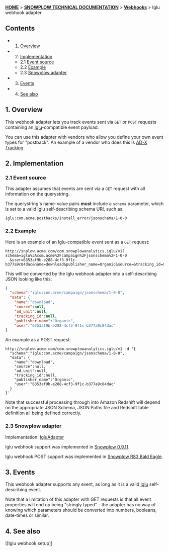 [**HOME**](Home) > [**SNOWPLOW TECHNICAL DOCUMENTATION**](../SnowPlow-technical-documentation) > [**Webhooks**](Webhooks) > Iglu webhook adapter

## Contents

- 1. [Overview](#overview)  
- 2. [Implementation](#implementation)  
  - 2.1 [Event source](#source)  
  - 2.2 [Example](#example)  
  - 2.3 [Snowplow adapter](#adapter)  
- 3. [Events](#events)  
- 4. [See also](#see-also)

<a name="overview" />

## 1. Overview

This webhook adapter lets you track events sent via `GET` or `POST` requests containing an [Iglu][iglu]-compatible event payload.

You can use this adapter with vendors who allow you define your own event types for "postback". An example of a vendor who does this is [AD-X Tracking][adxtracking-website].

<a name="implementation" />

## 2. Implementation

<a name="source" />

### 2.1 Event source

This adapter assumes that events are sent via a `GET` request with all information on the querystring.

The querystring's name-value pairs **must** include a `schema` parameter, which is set to a valid Iglu self-describing schema URI, such as:

```
iglu:com.acme.postbacks/install_error/jsonschema/1-0-0
```

<a name="example" />

### 2.2 Example

Here is an example of an Iglu-compatible event sent as a `GET` request:

```
http://snplow.acme.com/com.snowplowanalytics.iglu/v1?schema=iglu%3Acom.acme%2Fcampaign%2Fjsonschema%2F1-0-0
  &user=6353af9b-e288-4cf3-9f1c-b377a9c84dac&name=download&publisher_name=Organic&source=&tracking_id=&ad_unit=
```

This will be converted by the Iglu webhook adapter into a self-describing JSON looking like this:

```json
{
  "schema":"iglu:com.acme/campaign/jsonschema/1-0-0",
  "data": {
    "name":"download",
    "source":null,
    "ad_unit":null,
    "tracking_id":null,
    "publisher_name":"Organic",
    "user":"6353af9b-e288-4cf3-9f1c-b377a9c84dac"
}
```

An example as a POST request:

```
http://snplow.acme.com/com.snowplowanalytics.iglu/v1 -d '{
  "schema":"iglu:com.acme/campaign/jsonschema/1-0-0",
  "data": {
    "name":"download",
    "source":null,
    "ad_unit":null,
    "tracking_id":null,
    "publisher_name":"Organic",
    "user":"6353af9b-e288-4cf3-9f1c-b377a9c84dac"
  }
}'
```

Note that successful processing through into Amazon Redshift will depend on the appropriate JSON Schema, JSON Paths file and Redshift table definition all being defined correctly.

<a name="adapter" />

### 2.3 Snowplow adapter

Implementation: [IgluAdapter][iglu-adapter]

Iglu webhook support was implemented in [Snowplow 0.9.11][snowplow-0.9.11].

Iglu webhook POST support was implemented in [Snowplow R83 Bald Eagle][snowplow-r83].

<a name="events" />

## 3. Events

This webhook adapter supports any event, as long as it is a valid [Iglu][iglu] self-describing event.

Note that a limitation of this adapter with GET requests is that all event properties will end up being "stringly typed" - the adapter has no way of knowing which parameters should be converted into numbers, booleans, date-times or similar.

<a name="see-also" />

## 4. See also

[[Iglu webhook setup]]

[adxtracking-website]: http://adxtracking.com/

[iglu]: https://github.com/snowplow/iglu
[iglu-adapter]: https://github.com/snowplow/snowplow/blob/master/3-enrich/scala-common-enrich/src/main/scala/com.snowplowanalytics.snowplow.enrich/common/adapters/registry/IgluAdapter.scala
[snowplow-0.9.11]: https://github.com/snowplow/snowplow/releases/tag/0.9.11
[snowplow-r83]: https://github.com/snowplow/snowplow/releases/tag/r83-bald-eagle
